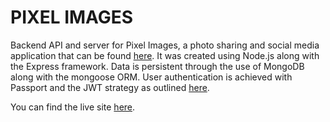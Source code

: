 # PIXEL IMAGES

Backend API and server for Pixel Images, a photo sharing and social media application that can be found [here](https://wandrew8.github.io/Pixel-Images/). It was created using Node.js along with the Express framework. Data is persistent through the use of MongoDB along with the mongoose ORM. User authentication is achieved with Passport and the JWT strategy as outlined [here](http://www.passportjs.org/packages/passport-jwt/).


You can find the live site [here](https://quiet-ravine-27369.herokuapp.com/). 